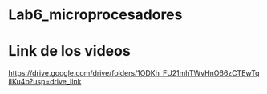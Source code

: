 # Lab6_microprocesadores

#  Link de los videos 
https://drive.google.com/drive/folders/1ODKh_FU21mhTWvHnO66zCTEwTqiIKu4b?usp=drive_link
